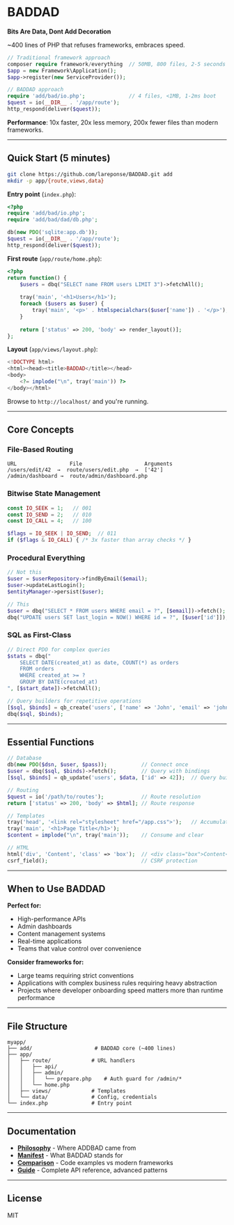 # BADDAD

**Bits Are Data, Dont Add Decoration**

~400 lines of PHP that refuses frameworks, embraces speed.

```php
// Traditional framework approach
composer require framework/everything  // 50MB, 800 files, 2-5 seconds boot
$app = new Framework\Application();
$app->register(new ServiceProvider());

// BADDAD approach  
require 'add/bad/io.php';              // 4 files, <1MB, 1-2ms boot
$quest = io(__DIR__ . '/app/route');
http_respond(deliver($quest));
```

**Performance**: 10x faster, 20x less memory, 200x fewer files than modern frameworks.

---

## Quick Start (5 minutes)

```bash
git clone https://github.com/lareponse/BADDAD.git add
mkdir -p app/{route,views,data}
```

**Entry point** (`index.php`):
```php
<?php
require 'add/bad/io.php';
require 'add/bad/dad/db.php';

db(new PDO('sqlite:app.db'));
$quest = io(__DIR__ . '/app/route');
http_respond(deliver($quest));
```

**First route** (`app/route/home.php`):
```php
<?php
return function() {
    $users = dbq("SELECT name FROM users LIMIT 3")->fetchAll();
    
    tray('main', '<h1>Users</h1>');
    foreach ($users as $user) {
        tray('main', '<p>' . htmlspecialchars($user['name']) . '</p>');
    }
    
    return ['status' => 200, 'body' => render_layout()];
};
```

**Layout** (`app/views/layout.php`):
```php
<!DOCTYPE html>
<html><head><title>BADDAD</title></head>
<body>
    <?= implode("\n", tray('main')) ?>
</body></html>
```

Browse to `http://localhost/` and you're running.

---

## Core Concepts

### File-Based Routing
```
URL                 File                    Arguments
/users/edit/42  →  route/users/edit.php  →  ['42']
/admin/dashboard →  route/admin/dashboard.php
```

### Bitwise State Management
```php
const IO_SEEK = 1;   // 001
const IO_SEND = 2;   // 010  
const IO_CALL = 4;   // 100

$flags = IO_SEEK | IO_SEND;  // 011
if ($flags & IO_CALL) { /* 3x faster than array checks */ }
```

### Procedural Everything
```php
// Not this
$user = $userRepository->findByEmail($email);
$user->updateLastLogin();
$entityManager->persist($user);

// This
$user = dbq("SELECT * FROM users WHERE email = ?", [$email])->fetch();
dbq("UPDATE users SET last_login = NOW() WHERE id = ?", [$user['id']]);
```

### SQL as First-Class
```php
// Direct PDO for complex queries
$stats = dbq("
    SELECT DATE(created_at) as date, COUNT(*) as orders
    FROM orders 
    WHERE created_at >= ? 
    GROUP BY DATE(created_at)
", [$start_date])->fetchAll();

// Query builders for repetitive operations
[$sql, $binds] = qb_create('users', ['name' => 'John', 'email' => 'john@example.com']);
dbq($sql, $binds);
```

---

## Essential Functions

```php
// Database
db(new PDO($dsn, $user, $pass));           // Connect once
$user = dbq($sql, $binds)->fetch();        // Query with bindings
[$sql, $binds] = qb_update('users', $data, ['id' => 42]);  // Query builder

// Routing  
$quest = io('/path/to/routes');            // Route resolution
return ['status' => 200, 'body' => $html]; // Route response

// Templates
tray('head', '<link rel="stylesheet" href="/app.css">');   // Accumulate content
tray('main', '<h1>Page Title</h1>');
$content = implode("\n", tray('main'));    // Consume and clear

// HTML
html('div', 'Content', 'class' => 'box');  // <div class="box">Content</div>
csrf_field();                              // CSRF protection
```

---

## When to Use BADDAD

**Perfect for:**
- High-performance APIs
- Admin dashboards  
- Content management systems
- Real-time applications
- Teams that value control over convenience

**Consider frameworks for:**
- Large teams requiring strict conventions
- Applications with complex business rules requiring heavy abstraction
- Projects where developer onboarding speed matters more than runtime performance

---

## File Structure

```
myapp/
├── add/                    # BADDAD core (~400 lines)
├── app/
│   ├── route/             # URL handlers
│   │   ├── api/
│   │   ├── admin/
│   │   │   └── prepare.php    # Auth guard for /admin/*
│   │   └── home.php
│   ├── views/             # Templates  
│   └── data/              # Config, credentials
└── index.php              # Entry point
```

---

## Documentation

- **[Philosophy](./add/doc/readme-addbad.md)** - Where ADDBAD came from
- **[Manifest](./add/doc/readme-baddad.md)** - What BADDAD stands for
- **[Comparison](./add/doc/readme-comparison.md)** - Code examples vs modern frameworks
- **[Guide](./add/doc/readme-guide.md)** - Complete API reference, advanced patterns  

---

## License

MIT